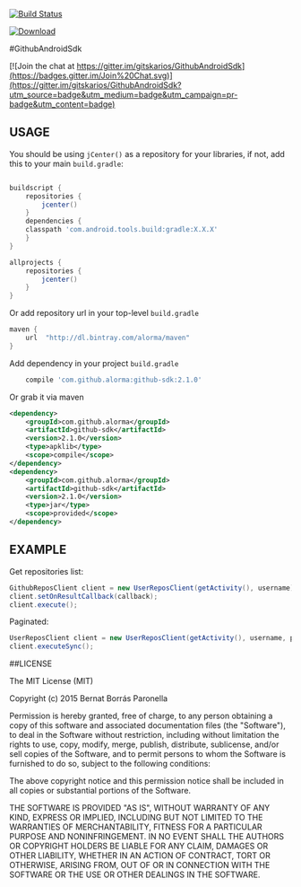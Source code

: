 [![Build Status](https://travis-ci.org/gitskarios/GithubAndroidSdk.svg)](https://travis-ci.org/gitskarios/GithubAndroidSdk)

[ ![Download](https://api.bintray.com/packages/alorma/maven/github-sdk/images/download.svg) ](https://bintray.com/alorma/maven/github-sdk/_latestVersion)

#GithubAndroidSdk

[![Join the chat at https://gitter.im/gitskarios/GithubAndroidSdk](https://badges.gitter.im/Join%20Chat.svg)](https://gitter.im/gitskarios/GithubAndroidSdk?utm_source=badge&utm_medium=badge&utm_campaign=pr-badge&utm_content=badge)

## USAGE

You should be using `jCenter()` as a repository for your libraries, if not, add this to your main `build.gradle`:

``` groovy

buildscript {
    repositories {
        jcenter()
    }
    dependencies {
    classpath 'com.android.tools.build:gradle:X.X.X'
    }
}

allprojects {
    repositories {
        jcenter()
    }
}

```

Or add repository url in your top-level `build.gradle`

``` groovy
maven {
    url  "http://dl.bintray.com/alorma/maven"
}
```

Add dependency in your project `build.gradle`

``` groovy
    compile 'com.github.alorma:github-sdk:2.1.0'
```

Or grab it via maven
``` xml
<dependency>
    <groupId>com.github.alorma</groupId>
    <artifactId>github-sdk</artifactId>
    <version>2.1.0</version>
    <type>apklib</type>
    <scope>compile</scope>
</dependency>
<dependency>
    <groupId>com.github.alorma</groupId>
    <artifactId>github-sdk</artifactId>
    <version>2.1.0</version>
    <type>jar</type>
    <scope>provided</scope>
</dependency>
```
## EXAMPLE

Get repositories list:
```java
GithubReposClient client = new UserReposClient(getActivity(), username);
client.setOnResultCallback(callback);
client.execute();
```

Paginated:
```java
UserReposClient client = new UserReposClient(getActivity(), username, page);
client.executeSync();
```

##LICENSE

The MIT License (MIT)

Copyright (c) 2015 Bernat Borrás Paronella

Permission is hereby granted, free of charge, to any person obtaining a copy
of this software and associated documentation files (the "Software"), to deal
in the Software without restriction, including without limitation the rights
to use, copy, modify, merge, publish, distribute, sublicense, and/or sell
copies of the Software, and to permit persons to whom the Software is
furnished to do so, subject to the following conditions:

The above copyright notice and this permission notice shall be included in all
copies or substantial portions of the Software.

THE SOFTWARE IS PROVIDED "AS IS", WITHOUT WARRANTY OF ANY KIND, EXPRESS OR
IMPLIED, INCLUDING BUT NOT LIMITED TO THE WARRANTIES OF MERCHANTABILITY,
FITNESS FOR A PARTICULAR PURPOSE AND NONINFRINGEMENT. IN NO EVENT SHALL THE
AUTHORS OR COPYRIGHT HOLDERS BE LIABLE FOR ANY CLAIM, DAMAGES OR OTHER
LIABILITY, WHETHER IN AN ACTION OF CONTRACT, TORT OR OTHERWISE, ARISING FROM,
OUT OF OR IN CONNECTION WITH THE SOFTWARE OR THE USE OR OTHER DEALINGS IN THE
SOFTWARE.
